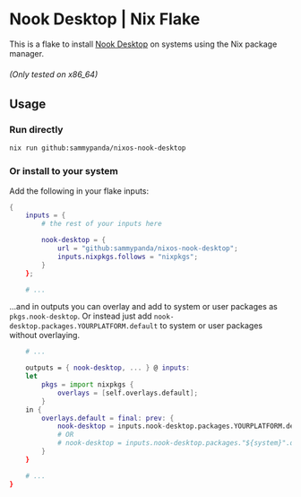 # Nook Desktop | Nix Flake
This is a flake to install [Nook Desktop](https://github.com/mn6/nook-desktop) on systems using the Nix package manager.

###### (Only tested on x86_64)

## Usage

### Run directly
```sh
nix run github:sammypanda/nixos-nook-desktop
```

### Or install to your system

Add the following in your flake inputs:

```nix
{
    inputs = {
        # the rest of your inputs here

        nook-desktop = {
            url = "github:sammypanda/nixos-nook-desktop";
            inputs.nixpkgs.follows = "nixpkgs";
        }
    };

    # ...
```

...and in outputs you can overlay and add to system or user packages as ``pkgs.nook-desktop``. Or instead just add ``nook-desktop.packages.YOURPLATFORM.default`` to system or user packages without overlaying.

```nix
    # ...

    outputs = { nook-desktop, ... } @ inputs:
    let
        pkgs = import nixpkgs {
            overlays = [self.overlays.default];
        }
    in {
        overlays.default = final: prev: {
            nook-desktop = inputs.nook-desktop.packages.YOURPLATFORM.default;
            # OR 
            # nook-desktop = inputs.nook-desktop.packages."${system}".default;
        }
    }

    # ...
}
```
